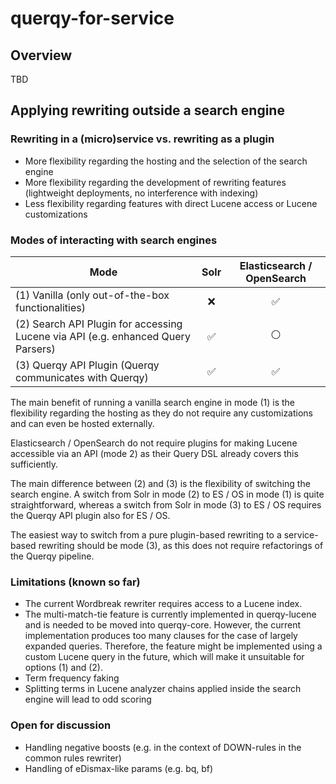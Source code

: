 # querqy-for-service

## Overview

TBD

## Applying rewriting outside a search engine

### Rewriting in a (micro)service vs. rewriting as a plugin
* More flexibility regarding the hosting and the selection of the search engine
* More flexibility regarding the development of rewriting features (lightweight deployments, no interference with indexing)
* Less flexibility regarding features with direct Lucene access or Lucene customizations 

### Modes of interacting with search engines
| Mode                                                                                  | Solr                  | Elasticsearch / OpenSearch    
| ------------                                                                          | :-----------:         | :-----------:                   
| (1) Vanilla (only out-of-the-box functionalities)                                     | :x:                   | :white_check_mark:                      
| (2) Search API Plugin for accessing Lucene via API (e.g. enhanced Query Parsers)      | :white_check_mark:    | :white_circle:                      
| (3) Querqy API Plugin (Querqy communicates with Querqy)                               | :white_check_mark:    | :white_check_mark:                      

The main benefit of running a vanilla search engine in mode (1) is the flexibility regarding the hosting as they do not 
require any customizations and can even be hosted externally. 

Elasticsearch / OpenSearch do not require plugins for making Lucene accessible via an API (mode 2) as their Query DSL already
covers this sufficiently. 

The main difference between (2) and (3) is the flexibility of switching the search engine. A switch from Solr in mode (2)
to ES / OS in mode (1) is quite straightforward, whereas a switch from Solr in mode (3) to ES / OS requires the Querqy 
API plugin also for ES / OS. 

The easiest way to switch from a pure plugin-based rewriting to a service-based rewriting should be mode (3), as this does
not require refactorings of the Querqy pipeline.
 

### Limitations (known so far)
* The current Wordbreak rewriter requires access to a Lucene index.
* The multi-match-tie feature is currently implemented in querqy-lucene and is needed to be moved into querqy-core.
However, the current implementation produces too many clauses for the case of largely expanded queries. Therefore,
the feature might be implemented using a custom Lucene query in the future, which will make it unsuitable for options
(1) and (2). 
* Term frequency faking
* Splitting terms in Lucene analyzer chains applied inside the search engine will lead to odd scoring


### Open for discussion
* Handling negative boosts (e.g. in the context of DOWN-rules in the common rules rewriter)
* Handling of eDismax-like params (e.g. bq, bf)